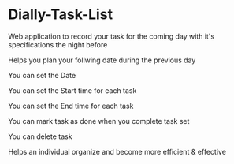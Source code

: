 # Dially-Task-List
Web application to record your task for the coming day with it's specifications the night before

Helps you plan your follwing date during the previous day

You can set the Date

You can set the Start time for each task

You can set the End time for each task

You can mark task as done when you complete task set

You can delete task

Helps an individual organize and become more efficient & effective
